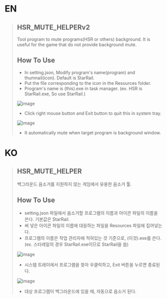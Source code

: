 # EN
> ## HSR_MUTE_HELPERv2
> Tool program to mute programs(HSR or others) background. It is useful for the game that do not provide background mute.
>
> ## How To Use
> * In setting.json, Modify program's name(program) and thumnail(icon). Default is StarRail.
> * Put the file corresponding to the icon in the Resources folder.
> * Program's name is (this).exe in task manager. (ex. HSR is StarRail.exe, So use StarRail.)
>
> ![image](https://github.com/jino9492/hsr-mute-helper-v2/assets/66864237/79eef3e4-a6f1-4003-974b-770ded0f6774)
>
> * Click right mouse button and Exit button to quit this in system tray.
> 
> ![image](https://github.com/jino9492/hsr-mute-helper-v2/assets/66864237/a108b5d7-0b9d-4240-9648-fa398b2a9fa2)
>
> * It automatically mute when target program is background window.


# KO
> ## HSR_MUTE_HELPER
> 백그라운드 음소거를 지원하지 않는 게임에서 유용한 음소거 툴.
>
> ## How To Use
> * setting.json 파일에서 음소거할 프로그램의 이름과 아이콘 파일의 이름을 쓴다. 기본값은 StarRail.
> * 써 넣은 아이콘 파일의 이름에 대응하는 파일을 Resources 파일에 집어넣는다.
> * 프로그램의 이름은 작업 관리자에 적혀있는 것 기준으로, (이것).exe를 쓴다. (ex. 스타레일의 경우 StarRail.exe이므로 StarRail을 씀)
>
> ![image](https://github.com/jino9492/hsr-mute-helper-v2/assets/66864237/79eef3e4-a6f1-4003-974b-770ded0f6774)
>
> * 시스템 트레이에서 프로그램을 찾아 우클릭하고, Exit 버튼을 누르면 종료된다.
>
> ![image](https://github.com/jino9492/hsr-mute-helper-v2/assets/66864237/a108b5d7-0b9d-4240-9648-fa398b2a9fa2)
>
> * 대상 프로그램이 백그라운드에 있을 때, 자동으로 음소거 된다.
